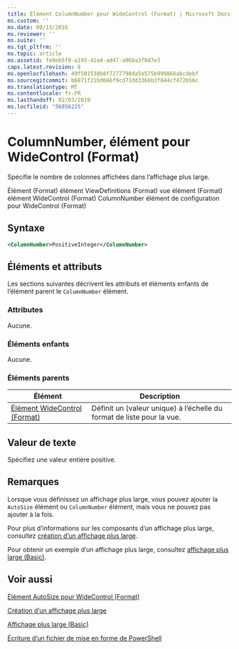 ```yaml
---
title: Élément ColumnNumber pour WideControl (Format) | Microsoft Docs
ms.custom: ''
ms.date: 09/13/2016
ms.reviewer: ''
ms.suite: ''
ms.tgt_pltfrm: ''
ms.topic: article
ms.assetid: fe9eb5f9-a193-41a4-ad47-a96ba3f8d7e3
caps.latest.revision: 8
ms.openlocfilehash: 49f501538b8f72777984a5e575b999866abcdebf
ms.sourcegitcommit: b6871f21bd666f9cd71dd336bb3f844cf472b56c
ms.translationtype: MT
ms.contentlocale: fr-FR
ms.lasthandoff: 02/03/2019
ms.locfileid: "56856225"
---
```

# <a name="columnnumber-element-for-widecontrol-format"></a>ColumnNumber, élément pour WideControl (Format)

Spécifie le nombre de colonnes affichées dans l’affichage plus large.

Élément (Format) élément ViewDefinitions (Format) vue élément (Format) élément WideControl (Format) ColumnNumber élément de configuration pour WideControl (Format)

## <a name="syntax"></a>Syntaxe

```xml
<ColumnNumber>PositiveInteger</ColumnNumber>
```

## <a name="attributes-and-elements"></a>Éléments et attributs

Les sections suivantes décrivent les attributs et éléments enfants de l’élément parent le `ColumnNumber` élément.

### <a name="attributes"></a>Attributes

Aucune.

### <a name="child-elements"></a>Éléments enfants

Aucune.

### <a name="parent-elements"></a>Éléments parents

|Élément|Description|
|-------------|-----------------|
|[Élément WideControl (Format)](./widecontrol-element-format.md)|Définit un (valeur unique) à l’échelle du format de liste pour la vue.|

## <a name="text-value"></a>Valeur de texte

Spécifiez une valeur entière positive.

## <a name="remarks"></a>Remarques

Lorsque vous définissez un affichage plus large, vous pouvez ajouter la `AutoSize` élément ou `ColumnNumber` élément, mais vous ne pouvez pas ajouter à la fois.

Pour plus d’informations sur les composants d’un affichage plus large, consultez [création d’un affichage plus large](./creating-a-wide-view.md).

Pour obtenir un exemple d’un affichage plus large, consultez [affichage plus large (Basic)](./wide-view-basic.md).

## <a name="see-also"></a>Voir aussi

[Élément AutoSize pour WideControl (Format)](./autosize-element-for-widecontrol-format.md)

[Création d’un affichage plus large](./creating-a-wide-view.md)

[Affichage plus large (Basic)](./wide-view-basic.md)

[Écriture d’un fichier de mise en forme de PowerShell](./writing-a-powershell-formatting-file.md)
